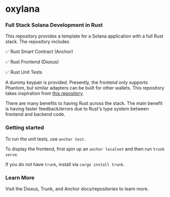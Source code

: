 # oxylana
### Full Stack Solana Development in Rust
This repository provides a template for a Solana application with a full Rust stack. The repository includes

:white_check_mark: Rust Smart Contract (Anchor)

:white_check_mark: Rust Frontend (Dioxus)

:white_check_mark: Rust Unit Tests

A dummy keypair is provided. Presently, the frontend only supports Phantom, but similar adapters can be built for other wallets. This repository takes inspiration from [this repository](https://github.com/russellwmy/yew-dapp-examples).

There are many benefits to having Rust across the stack. The main benefit is having faster feedback/errors due to Rust's type system between frontend and backend code.

### Getting started

To run the unit tests, use `anchor test`.

To display the frontend, first spin up an `anchor localnet` and then run `trunk serve`.

If you do not have `trunk`, install via `cargo install trunk`.


### Learn More

Visit the Dioxus, Trunk, and Anchor docs/repositories to learn more.
